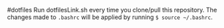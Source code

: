 #dotfiles
Run dotfilesLink.sh every time you clone/pull this repository.
The changes made to `.bashrc` will be applied by running `$ source ~/.bashrc`.

